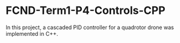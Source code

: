 # FCND-Term1-P4-Controls-CPP

In this project, a cascaded PID controller for a quadrotor drone was implemented in C++. 
